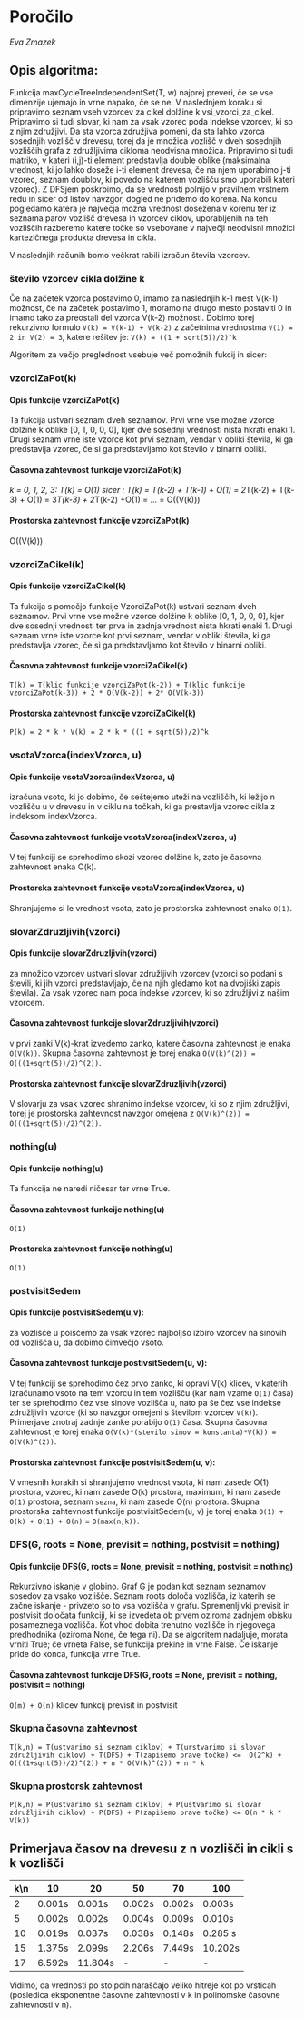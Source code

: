 # Poročilo

*Eva Zmazek*

## Opis algoritma:

Funkcija maxCycleTreeIndependentSet(T, w) najprej preveri, če se vse dimenzije ujemajo in vrne napako, če se ne.
V naslednjem koraku si pripravimo seznam vseh vzorcev za cikel dolžine k vsi_vzorci_za_cikel. Pripravimo si tudi
slovar, ki nam za vsak vzorec poda indekse vzorcev, ki so z njim združjivi. Da sta vzorca združjiva pomeni, da sta
lahko vzorca sosednjih vozlišč v drevesu, torej da je množica vozlišč v dveh sosednjih vozliščih grafa z
združljivima cikloma neodvisna množica. Pripravimo si tudi matriko, v kateri (i,j)-ti element predstavlja double
oblike (maksimalna vrednost, ki jo lahko doseže i-ti element drevesa, če na njem uporabimo j-ti vzorec, seznam doublov,
ki povedo na katerem vozlišču smo uporabili kateri vzorec). Z DFSjem poskrbimo, da se vrednosti polnijo v
pravilnem vrstnem redu in sicer od listov navzgor, dogled ne pridemo do korena. Na koncu pogledamo katera je največja
možna vrednost dosežena v korenu ter iz seznama parov vozlišč drevesa in vzorcev ciklov, uporabljenih na teh vozliščih
razberemo katere točke so vsebovane v največji neodvisni množici kartezičnega produkta drevesa in cikla.

V naslednjih računih bomo večkrat rabili izračun števila vzorcev.

### število vzorcev cikla dolžine k
Če na začetek vzorca postavimo 0, imamo za naslednjih k-1 mest V(k-1) možnost, če na začetek postavimo 1, moramo
na drugo mesto postaviti 0 in imamo tako za preostali del vzorca V(k-2) možnosti.
Dobimo torej rekurzivno formulo
`V(k) = V(k-1) + V(k-2)`
z začetnima vrednostma
`V(1) = 2 in V(2) = 3`,
katere rešitev je:
`V(k) = ((1 + sqrt(5))/2)^k`

Algoritem za večjo preglednost vsebuje več pomožnih fukcij in sicer:

### vzorciZaPot(k)

#### Opis funkcije vzorciZaPot(k)
Ta fukcija ustvari seznam dveh seznamov. Prvi vrne vse možne vzorce dolžine k oblike [0, 1, 0, 0, 0], kjer
dve sosednji vrednosti nista hkrati enaki 1. Drugi seznam vrne iste vzorce kot prvi seznam, vendar v obliki števila,
ki ga predstavlja vzorec, če si ga predstavljamo kot število v binarni obliki.
#### Časovna zahtevnost funkcije vzorciZaPot(k)
*k = 0, 1, 2, 3: T(k) = O(1)*
*sicer : T(k) = T(k-2) + T(k-1) + O(1) = 2*T(k-2) + T(k-3) + O(1) = 3*T(k-3) + 2*T(k-2) +O(1) = ... = O((V(k)))
#### Prostorska zahtevnost funkcije vzorciZaPot(k)
O((V(k)))

### vzorciZaCikel(k)

#### Opis funkcije vzorciZaCikel(k)
Ta fukcija s pomočjo funkcije VzorciZaPot(k) ustvari seznam dveh seznamov. Prvi vrne vse možne vzorce dolžine k
oblike [0, 1, 0, 0, 0], kjer dve sosednji vrednosti ter prva in zadnja vrednost nista hkrati enaki 1. Drugi seznam vrne
iste vzorce kot prvi seznam, vendar v obliki števila, ki ga predstavlja vzorec, če si ga predstavljamo kot število v
binarni obliki.
#### Časovna zahtevnost funkcije vzorciZaCikel(k)
`T(k) = T(klic funkcije vzorciZaPot(k-2)) + T(klic funkcije vzorciZaPot(k-3))
        + 2 * O(V(k-2)) + 2* O(V(k-3))`

#### Prostorska zahtevnost funkcije vzorciZaCikel(k)
`P(k) = 2 * k * V(k) = 2 * k * ((1 + sqrt(5))/2)^k`

### vsotaVzorca(indexVzorca, u)

#### Opis funkcije vsotaVzorca(indexVzorca, u)
izračuna vsoto, ki jo dobimo, če seštejemo uteži na vozliščih, ki ležijo n vozlišču u v drevesu in v ciklu na točkah,
ki ga prestavlja vzorec cikla z indeksom indexVzorca.

#### Časovna zahtevnost funkcije vsotaVzorca(indexVzorca, u)
V tej funkciji se sprehodimo skozi vzorec dolžine k, zato je časovna zahtevnost enaka O(k).

#### Prostorska zahtevnost funkcije vsotaVzorca(indexVzorca, u)
Shranjujemo si le vrednost vsota, zato je prostorska zahtevnost enaka `O(1)`.

### slovarZdruzljivih(vzorci)

#### Opis funkcije slovarZdruzljivih(vzorci)
za množico vzorcev ustvari slovar združljivih vzorcev (vzorci so podani s števili, ki jih vzorci predstavljajo,
če na njih gledamo kot na dvojiški zapis števila). Za vsak vzorec nam poda indekse vzorcev, ki so združljivi z
našim vzorcem.

#### Časovna zahtevnost funkcije slovarZdruzljivih(vzorci)
v prvi zanki V(k)-krat izvedemo zanko, katere časovna zahtevnost je enaka `O(V(k))`. Skupna časovna zahtevnost je
torej enaka `O(V(k)^(2)) = O(((1+sqrt(5))/2)^(2))`.

#### Prostorska zahtevnost funkcije slovarZdruzljivih(vzorci)
V slovarju za vsak vzorec shranimo indekse vzorcev, ki so z njim združljivi, torej je prostorska zahtevnost
navzgor omejena z `O(V(k)^(2)) = O(((1+sqrt(5))/2)^(2))`.

### nothing(u)

#### Opis funkcije nothing(u)
Ta funkcija ne naredi ničesar ter vrne True.

#### Časovna zahtevnost funkcije nothing(u)
`O(1)`

#### Prostorska zahtevnost funkcije nothing(u)
`O(1)`

### postvisitSedem

#### Opis funkcije postvisitSedem(u,v):
za vozlišče u poiščemo za vsak vzorec najboljšo izbiro vzorcev na sinovih od vozlišča u, da dobimo čimvečjo vsoto.

#### Časovna zahtevnost funkcije postivsitSedem(u, v):
V tej funkciji se sprehodimo čez prvo zanko, ki opravi V(k) klicev, v katerih izračunamo vsoto na tem vzorcu in tem
vozlišču (kar nam vzame `O(1)` časa) ter se sprehodimo čez vse sinove vozlišča u,
nato pa še čez vse indekse združljivih vzorce (ki so navzgor omejeni s številom vzorcev `V(k)`). Primerjave znotraj
zadnje zanke porabijo `O(1)` časa.
Skupna časovna zahtevnost je torej enaka `O(V(k)*(stevilo sinov = konstanta)*V(k)) = O(V(k)^(2))`.

#### Prostorska zahtevnost funkcije postvisitSedem(u, v):
V vmesnih korakih si shranjujemo vrednost vsota, ki nam zasede O(1) prostora, vzorec, ki nam zasede O(k) prostora,
maximum, ki nam zasede `O(1)` prostora, seznam `sezna`, ki nam zasede O(n) prostora.
Skupna prostorska zahtevnost funkcije postvisitSedem(u, v) je torej enaka `O(1) + O(k) + O(1) + O(n)` = `O(max(n,k))`.

### DFS(G, roots = None, previsit = nothing, postvisit = nothing)

#### Opis funkcije DFS(G, roots = None, previsit = nothing, postvisit = nothing)
Rekurzivno iskanje v globino.
Graf G je podan kot seznam seznamov sosedov za vsako vozlišče.
Seznam roots določa vozlišča, iz katerih se začne iskanje - privzeto so to vsa vozlišča v grafu.
Spremenljivki previsit in postvisit določata funkciji, ki se izvedeta ob prvem oziroma zadnjem obisku
posameznega vozlišča. Kot vhod dobita trenutno vozlišče in njegovega predhodnika (oziroma None, če tega ni).
Da se algoritem nadaljuje, morata vrniti True; če vrneta False, se funkcija prekine in vrne False.
Če iskanje pride do konca, funkcija vrne True.

#### Časovna zahtevnost funkcije DFS(G, roots = None, previsit = nothing, postvisit = nothing)
`O(m) + O(n)` klicev funkcij previsit in postvisit

### Skupna časovna zahtevnost
`T(k,n) = T(ustvarimo si seznam ciklov) + T(urstvarimo si slovar združljivih ciklov) + T(DFS) + T(zapišemo prave točke) <=  O(2^k) + O(((1+sqrt(5))/2)^(2)) + n * O(V(k)^(2)) + n * k`

### Skupna prostorsk zahtevnost
`P(k,n) = P(ustvarimo si seznam ciklov) + P(ustvarimo si slovar združljivih ciklov) + P(DFS) + P(zapišemo prave točke) <= O(n * k * V(k))`


## Primerjava časov na drevesu z n vozlišči in cikli s k vozlišči

k\n | 10 | 20 | 50 | 70 |100
----|----|----|----|----|---
  2  | 0.001s| 0.001s | 0.002s| 0.002s | 0.003s
  5  | 0.002s| 0.002s | 0.004s| 0.009s | 0.010s
  10  |0.019s| 0.037s | 0.038s| 0.148s | 0.285 s
  15  |1.375s| 2.099s | 2.206s| 7.449s | 10.202s
  17 | 6.592s| 11.804s| - | - | -

 Vidimo, da vrednosti po stolpcih naraščajo veliko hitreje kot po vrsticah (posledica eksponentne časovne zahtevnosti
 v k in polinomske časovne zahtevnosti v n).




